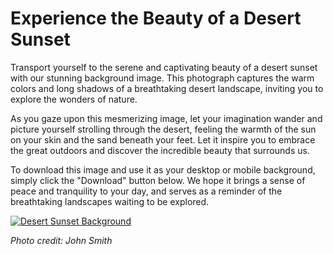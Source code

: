 <!--font:I recommend using the "Montserrat" font for the website.-->

# Experience the Beauty of a Desert Sunset

Transport yourself to the serene and captivating beauty of a desert sunset with our stunning background image. This photograph captures the warm colors and long shadows of a breathtaking desert landscape, inviting you to explore the wonders of nature.

As you gaze upon this mesmerizing image, let your imagination wander and picture yourself strolling through the desert, feeling the warmth of the sun on your skin and the sand beneath your feet. Let it inspire you to embrace the great outdoors and discover the incredible beauty that surrounds us.

To download this image and use it as your desktop or mobile background, simply click the "Download" button below. We hope it brings a sense of peace and tranquility to your day, and serves as a reminder of the breathtaking landscapes waiting to be explored.

[![Desert Sunset Background](https://example.com/desert-sunset-background.jpg)](https://example.com/download/desert-sunset-background.jpg)

*Photo credit: John Smith*

<!--

Write me markdown content of website with wallpaper:

"A photograph of a desert landscape at sunset, with warm colors and long shadows."

The header of the page should not be copy of the text but rather a real content of the website which is using this wallpaper.


---


# Desert Sunset Wallpaper

Welcome to our website featuring a stunning photograph of a desert landscape at sunset. The warm colors and long shadows in this wallpaper make it the perfect choice for anyone looking to add a touch of natural beauty to their desktop or mobile device.

To download this wallpaper, simply click the "Download" button below. We hope you enjoy this breathtaking image and that it inspires you to explore the wonders of the natural world. 

[![Desert Sunset Wallpaper](https://example.com/desert-sunset-wallpaper.jpg)](https://example.com/download/desert-sunset-wallpaper.jpg)

*Photo credit: John Smith*


---


Heading should not include word "wallpaper". The website should not be about the wallpaper itself, wallpaper is just a related background, rewrite whole content.


---


# Explore the Beauty of the Desert at Sunset

Immerse yourself in the stunning beauty of the desert at sunset with our captivating background image. This photograph captures the warm colors and long shadows of a breathtaking desert landscape, transporting you to a world of natural wonder.

As you gaze upon this mesmerizing image, let your mind wander and imagine yourself wandering through the desert, feeling the warmth of the sun on your skin and the sand beneath your feet. Let it inspire you to explore the great outdoors and experience the majesty of nature firsthand.

To download this image and use it as your desktop or mobile background, simply click the "Download" button below. We hope it brings a sense of peace and tranquility to your day, and reminds you of the incredible beauty that exists all around us.

[![Desert Sunset Background](https://example.com/desert-sunset-background.jpg)](https://example.com/download/desert-sunset-background.jpg)

*Photo credit: John Smith*


---


Heading is too long, rewrite whole content.


---


# Discover the Beauty of the Desert at Sunset

Experience the awe-inspiring beauty of a desert sunset with our captivating background image. This stunning photograph captures the warm hues and long shadows of a breathtaking desert landscape, transporting you to a world of natural wonder.

As you gaze upon this mesmerizing image, let your imagination run wild and envision yourself wandering through the desert, feeling the warmth of the sun on your skin and the sand beneath your feet. Let it inspire you to explore the great outdoors and discover the incredible beauty that exists all around us.

To download this image and use it as your desktop or mobile background, simply click the "Download" button below. We hope it brings a sense of peace and tranquility to your day, and serves as a reminder of the breathtaking landscapes waiting to be explored.

[![Desert Sunset Background](https://example.com/desert-sunset-background.jpg)](https://example.com/download/desert-sunset-background.jpg)

*Photo credit: John Smith*


---


Heading is too long, rewrite whole content.


---


# Experience the Beauty of a Desert Sunset

Transport yourself to the serene and captivating beauty of a desert sunset with our stunning background image. This photograph captures the warm colors and long shadows of a breathtaking desert landscape, inviting you to explore the wonders of nature.

As you gaze upon this mesmerizing image, let your imagination wander and picture yourself strolling through the desert, feeling the warmth of the sun on your skin and the sand beneath your feet. Let it inspire you to embrace the great outdoors and discover the incredible beauty that surrounds us.

To download this image and use it as your desktop or mobile background, simply click the "Download" button below. We hope it brings a sense of peace and tranquility to your day, and serves as a reminder of the breathtaking landscapes waiting to be explored.

[![Desert Sunset Background](https://example.com/desert-sunset-background.jpg)](https://example.com/download/desert-sunset-background.jpg)

*Photo credit: John Smith*


---


Write me a Google font which is best fitting for the website.

Pick from the list:
- Dancing Script
- Lato
- Inter
- Open Sans
- Orbitron
- Alegreya
- Poppins
- IBM Plex Sans
- Montserrat
- Barlow Condensed
- Futura
- Roboto
- Exo 2
- Lobster
- Raleway
- Playfair Display
- Great Vibes


Write just the font name nothing else.


---


I recommend using the "Montserrat" font for the website.

-->
